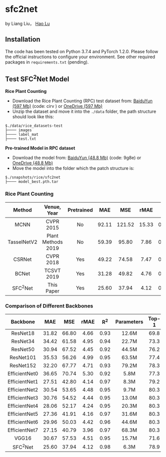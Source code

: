 # sfc2net
by Liang Liu， [Hao Lu](https://sites.google.com/site/poppinace/)

## Installation
The code has been tested on Python 3.7.4 and PyTorch 1.2.0. Please follow the
official instructions to configure your environment. See other required packages
in `requirements.txt` (pending).

## Test SFC<sup>2</sup>Net Model
**Rice Plant Counting**
* Download the Rice Plant Counting (RPC) test dataset from: [BaiduYun (597 
Mb)](https://pan.baidu.com/s/12IDidkL267dpNSvNrcFRUQ) (code: cirv ) or [OneDrive (597 
Mb)](https://1drv.ms/u/s!AkNf_IPSDakh5zGoa6svOTC_Nmwr?e=nLkAlR)
* Unzip the dataset and move it into the `./data` folder, the path structure should look like this:
````
$./data/rice_datasets-test
├──── images
├──── label_mat
├──── test.txt
````

**Pre-trained Model in RPC dataset**
* Download the model from: [BaiduYun (48.8 
Mb)](https://pan.baidu.com/s/1pWowlSpKdhg6l_9qET2yUw) (code: 9g8e) or [OneDrive (48.8 
Mb)](https://1drv.ms/u/s!AkNf_IPSDakh5zdqa5c8Co5QzB9y?e=SAiyly)
* Move the model into the folder which the patch structure is:
````
$./snapshots/rice/sfc2net
├──── model_best.pth.tar
````



### Rice Plant Counting
| Method              | Venue, Year           | Pretrained    | MAE    | MSE    | rMAE  | R<sup>2</sup> |
| :--:                | :--:                  | :--:          | :--:   | :--:   | :--:  | :--:          |
| MCNN                | CVPR   2015           | No            | 92.11  | 121.52 | 15.33 | 0.89          |
| TasselNetV2         | Plant Methods   2019  | No            | 59.39  | 95.80  | 7.86  | 0.91          |
| CSRNet              | CVPR   2018           | Yes           | 49.22  | 74.58  | 7.47  | 0.91          |
| BCNet               | TCSVT  2019           | Yes           | 31.28  | 49.82  | 4.76  | 0.96          |
| SFC<sup>2</sup>Net  | This Paper            | Yes           | 25.60  | 37.94  | 4.12  | 0.98          |


### Comparison of Different Backbones
| Backbone            | MAE    | MSE    | rMAE | R<sup>2</sup> |   Parameters  | Top-1|
| :--:                | :--:   | :--:   | :--: |      :--:     |    :--:       | :--: |
| ResNet18            | 31.82  | 66.80  | 4.66 |      0.93     |    12.6M      | 69.8 |
| ResNet34            | 34.42  | 61.58  | 4.95 |      0.94     |    22.7M      | 73.3 |
| ResNet50            | 30.94  | 67.52  | 4.45 |      0.92     |    44.5M      | 76.2 |
| ResNet101           | 35.53  | 56.26  | 4.99 |      0.95     |    63.5M      | 77.4 |
| ResNet152           | 32.20  | 67.77  | 4.71 |      0.93     |    79.2M      | 78.3 |
| EfficientNet0       | 36.65  | 70.74  | 5.30 |      0.92     |    5.8M       | 77.3 |
| EfficientNet1       | 27.51  | 42.80  | 4.14 |      0.97     |    8.3M       | 79.2 |
| EfficientNet2       | 30.54  | 53.65  | 4.48 |      0.95     |    9.7M       | 80.3 |
| EfficientNet3       | 30.76  | 54.52  | 4.44 |      0.95     |    13.0M      | 80.3 |
| EfficientNet4       | 28.06  | 52.17  | 4.24 |      0.95     |    20.3M      | 80.3 |
| EfficientNet5       | 27.36  | 41.91  | 4.16 |      0.97     |    31.6M      | 80.3 |
| EfficientNet6       | 29.96  | 50.03  | 4.42 |      0.96     |    44.6M      | 80.3 |
| EfficientNet7       | 27.15  | 40.79  | 3.96 |      0.97     |    68.3M      | 80.3 |
| VGG16               | 30.67  | 57.53  | 4.51 |      0.95     |    15.7M      | 71.6 |
| SFC<sup>2</sup>Net  | 25.60  | 37.94  | 4.12 |      0.98     |    6.3M       | 78.9 |


